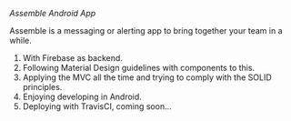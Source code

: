 *Assemble Android App*

Assemble is a messaging or alerting app to bring together your team in a while.


1. With Firebase as backend.
2. Following Material Design guidelines with components to this.
3. Applying the MVC all the time and trying to comply with the SOLID principles.
4. Enjoying developing in Android.
5. Deploying with TravisCI, coming soon...

